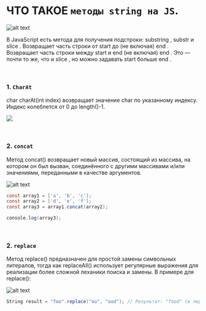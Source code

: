 # ЧТО ТАКОЕ `методы string на JS`.

![alt text](https://i.redd.it/qjn4q16b2yw51.png)


В JavaScript есть метода для получения подстроки: substring , substr и slice . Возвращает часть строки от start до (не включая) end . Возвращает часть строки между start и end (не включая) end . Это — почти то же, что и slice , но можно задавать start больше end .



<br>

### 1. `CharAt` 
char charAt(int index) возвращает значение char по указанному индексу. Индекс колеблется от 0 до length()-1.

![](https://media.dev.to/cdn-cgi/image/width=1080,height=1080,fit=cover,gravity=auto,format=auto/https%3A%2F%2Fdev-to-uploads.s3.amazonaws.com%2Fuploads%2Farticles%2Fej885r0tq28kud0cw73e.png)

<br>




### 2. `concat`

Метод concat() возвращает новый массив, состоящий из массива, на котором он был вызван, соединённого с другими массивами и/или значениями, переданными в качестве аргументов.

![alt text](https://prepbytes-misc-images.s3.ap-south-1.amazonaws.com/assets/1688973771638-Topic%20%283%29.jpg)


```cs
const array1 = ['a', 'b', 'c'];
const array2 = ['d', 'e', 'f'];
const array3 = array1.concat(array2);

console.log(array3);
``` 
<br>

### 2. `replace`

Метод replace() предназначен для простой замены символьных литералов, тогда как replaceAll() использует регулярные выражения для реализации более сложной леханики поиска и замены.
В примере для replace():

![alt text](https://www.homeandlearn.co.uk/java/images/strings/replace.gif)

```cs
String result = "foo".replace("oo", "ood"); // Результат: "food" (в переводе "еда")
```
